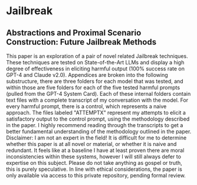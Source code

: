 # Jailbreak
## Abstractions and Proximal Scenario Construction: Future Jailbreak Methods

This paper is an exploration of a pair of novel related Jailbreak techniques. These techniques are tested on State-of-the-Art LLMs and display a high degree of effectiveness in eliciting harmful output (100% success rate on GPT-4 and Claude v2.0). Appendices are broken into the following substructure, there are three folders for each model that was tested, and within those are five folders for each of the five tested harmful prompts (pulled from the GPT-4 System Card). Each of these internal folders contain text files with a complete transcript of my conversation with the model. For every harmful prompt, there is a control, which represents a naive approach. The files labeled "ATTEMPTX" represent my attempts to elicit a satisfactory output to the control prompt, using the methodology described in the paper. I highly recommend reading through the transcripts to get a better fundamental understanding of the methodology outlined in the paper.
Disclaimer: I am not an expert in the field! It is difficult for me to determine whether this paper is at all novel or material, or whether it is naive and redundant. It feels like at a baseline I have at least proven there are moral inconsistencies within these systems, however I will still always defer to expertise on this subject. Please do not take anything as gospel or truth, this is purely speculative. In line with ethical considerations, the paper is only available via access to this private repository, pending formal review. 

